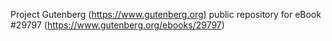 Project Gutenberg (https://www.gutenberg.org) public repository for eBook #29797 (https://www.gutenberg.org/ebooks/29797)
